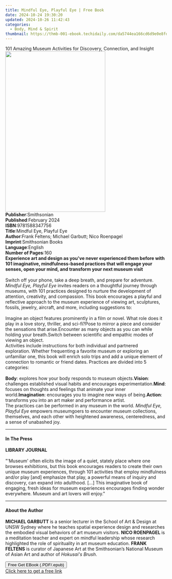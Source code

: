 ```yaml
---
title: Mindful Eye, Playful Eye | Free Book
date: 2024-10-24 19:30:20
updated: 2024-10-26 11:42:43
categories:
  - Body, Mind & Spirit
thumbnail: https://thmb-001-ebook.techidaily.com/da5744ea166cd6d9e0e8fd957bf689f6e8f63a06a318ff955ee192e941d957ec.jpg
---
```

<main id="book-container">
  <div class="flex flex-col">
    <div class="book-brief flex-1 py-6 px-4 sm:p-6 md:py-10 md:px-8">
      <!-- brief-->
      <div class="book-brief-main">
        101 Amazing Museum Activities for Discovery, Connection, and Insight
      </div>
    </div>
    <div
      class="book-meta-info flex-1 grid gap-4 col-start-1 col-end-3 row-start-1 sm:mb-6 sm:grid-cols-4 lg:gap-6 lg:col-start-2 lg:row-end-6 lg:row-span-6 lg:mb-0"
    >
      <div
        class="book-meta-info-left place-content-center mt-4 p-4 text-sm leading-6 col-start-2 col-span-2 dark:text-slate-400"
      >
        <img
          class="w-full h-500 object-cover rounded-lg sm:h-255 sm:col-span-2 lg:col-span-full"
          src="https://img-001-ebook.techidaily.com/4bdff227cfb5814c029b2c883d4f6457dc6f7b201b64eb309c9a06704146d48c.jpg"
          alt=""
          width="312"
          height="500"
        />
      </div>
      <div
        class="book-meta-info-right mt-2 col-start-1 row-start-2 col-span-3 self-center"
      >
        <!-- meta data  -->
        <div class="flex flex-col px-4 md:px-8">
          <div class="flex-1">
            <strong>Publisher</strong>:<span class="px-2">Smithsonian</span>
          </div>
          <div class="flex-1">
            <strong>Published</strong>:<span class="px-2">February 2024</span>
          </div>
          <div class="flex-1">
            <strong>ISBN</strong>:<span class="px-2">9781588347756</span>
          </div>
          <div class="flex-1">
            <strong>Title</strong>:<span class="px-2"
              >Mindful Eye, Playful Eye</span
            >
          </div>
          <div class="flex-1">
            <strong>Author</strong>:<span class="px-2"
              >Frank Feltens; Michael Garbutt; Nico Roenpagel</span
            >
          </div>
          <div class="flex-1">
            <strong>Imprint</strong>:<span class="px-2">Smithsonian Books</span>
          </div>
          <div class="flex-1">
            <strong>Language</strong>:<span class="px-2">English</span>
          </div>
          <div class="flex-1">
            <strong>Number of Pages</strong>:<span class="px-2">160</span>
          </div>
        </div>
      </div>
    </div>
    <div class="book-description flex-1 py-6 px-4 sm:p-6 md:py-10 md:px-8">
      <div class="book-description-main">
        <div accordion-content="" id="description">
          <b
            >Experience art and design as you've never experienced them before
            with 101 imaginative, mindfulness-based practices that will engage
            your senses, open your mind, and transform your next museum visit</b
          ><br /><br />Switch off your phone, take a deep breath, and prepare
          for adventure. <i>Mindful Eye, Playful Eye </i>invites readers on a
          thoughtful journey through museums, with 101 practices designed to
          nurture the development of attention, creativity, and compassion. This
          book encourages a playful and reflective approach to the museum
          experience of viewing art, sculptures, fossils, jewelry, aircraft, and
          more, including suggestions to:<br /><br />Imagine an object features
          prominently in a film or novel. What role does it play in a love
          story, thriller, and sci-fi?Pose to mirror a piece and consider the
          sensations that arise.Encounter as many objects as you can while
          holding your breath.Switch between scientific and empathic modes of
          viewing an object.<br />Activities include instructions for both
          individual and partnered exploration.&nbsp;Whether frequenting a
          favorite museum or exploring an unfamiliar one, this book will enrich
          solo trips and add a unique element of connection to romantic or
          friend dates. Practices are divided into 5 categories:<br /><br /><b
            >Body</b
          >: explores how your body responds to museum objects.<b>Vision</b>:
          challenges established visual habits and encourages
          experimentation.<b>Mind</b>: focuses on thoughts and feelings that
          animate your inner world.<b>Imagination</b>: encourages you to imagine
          new ways of being.<b>Action</b>: transforms you into an art maker and
          performance artist.<br />The practices can be performed in any museum
          in the world. <i>Mindful Eye, Playful Eye </i>empowers museumgoers to
          encounter museum collections, themselves, and each other with
          heightened awareness, centeredness, and a sense of&nbsp;unabashed joy.
        </div>
        <div class="accordion-fader"></div>
      </div>
    </div>
    <div class="book-excerpts flex-1 py-6 px-4 sm:p-6 md:py-10 md:px-8">
      <!-- excerpts-->
      <div class="book-excerpts-main">
        <hr />
        <h4 class="placeholder placeholder-heading">
          <span>In The Press</span>
        </h4>
        <p>
          <b>LIBRARY JOURNAL</b><br /><br />"'Museum' often elicits the image of
          a quiet, stately place where one browses exhibitions, but this book
          encourages readers to create their own unique museum experiences,
          through 101 activities that employ mindfulness and/or play [and]
          emphasize that play, a powerful means of inquiry and discovery, can
          expand into adulthood. [...] This imaginative book of engaging, fresh
          ideas for museum experiences encourages finding wonder everywhere.
          Museum and art lovers will enjoy."
        </p>
      </div>
    </div>
    <div class="book-about-author flex-1 py-6 px-4 sm:p-6 md:py-10 md:px-8">
      <!-- about author-->
      <div class="book-main-author-main">
        <hr />
        <h4 class="placeholder placeholder-heading">
          <span>About the Author</span>
        </h4>
        <p>
          <b>MICHAEL GARBUTT </b>is a senior lecturer in the School of Art &amp;
          Design at UNSW Sydney where he teaches spatial experience design and
          researches the embodied visual behaviors of art museum visitors.
          <b>NICO ROENPAGEL </b>is a meditation teacher and expert on mindful
          leadership whose research highlighted the role of spirituality in art
          museum education. <b>FRANK FELTENS</b> is curator of Japanese Art at
          the Smithsonian’s National Museum of Asian Art and author of
          <i>Hokusai's Brush</i>.
        </p>
      </div>
    </div>
    <div class="book-free-get flex-1 py-6 px-4 sm:p-6 md:py-10 md:px-8">
      <button
        id="btn-free-get"
        class="bg-blue-500 hover:bg-blue-700 text-white font-bold py-2 px-4 rounded"
      >
        Free Get EBook (.PDF/.epub)
      </button>
      <div id="countdown-display" class="px-2 text-lg mt-2"></div>
      <a
        id="free-link"
        class="hidden bg-blue-500 hover:bg-blue-700 text-white font-bold py-2 px-4 rounded"
        href="https://www.ebooks.com/en-us/book/211115671/mindful-eye-playful-eye/frank-feltens/"
        target="_blank"
        >Click here to get a free link</a
      >
    </div>
    <script>
      let countdownTime = 0;
      let countdownInterval = null;
      document
        .getElementById('btn-free-get')
        .addEventListener('click', startCountdown);
      function startCountdown() {
        countdownTime = new Date().getTime() + 60000 * 3;
        countdownInterval = setInterval(updateCountdown, 1000);
        document.getElementById('btn-free-get').disabled = true;
        document
          .getElementById('btn-free-get')
          .classList.add('bg-gray-500', 'cursor-not-allowed');
      }
      function updateCountdown() {
        let currentTime = new Date().getTime();
        let timeLeft = countdownTime - currentTime;
        let secondsLeft = Math.floor(timeLeft / 1000);
        document.getElementById('countdown-display').innerHTML =
          `Remaining time: ${secondsLeft} seconds.`;
        if (secondsLeft <= 0) {
          clearInterval(countdownInterval);
          document.getElementById('btn-free-get').classList.add('hidden');
          document.getElementById('free-link').classList.remove('hidden');
          document.getElementById('countdown-display').innerHTML = '';
        }
      }
    </script>
  </div>
</main>
